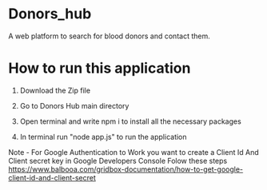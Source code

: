 # Donors_hub
 A web platform to search for blood donors and contact them. 

# How to run this application 
1. Download the Zip file

2. Go to Donors Hub main directory

3. Open terminal and write npm i to install all the necessary packages 

4. In terminal run "node app.js" to run the application

Note - For Google Authentication to Work you want to create a Client Id And Client secret key in Google Developers Console
Folow these steps https://www.balbooa.com/gridbox-documentation/how-to-get-google-client-id-and-client-secret
